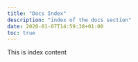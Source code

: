 ```yaml
---
title: "Docs Index"
description: "index of the docs section"
date: 2020-01-07T14:59:38+01:00
toc: true
---
```


This is index content
